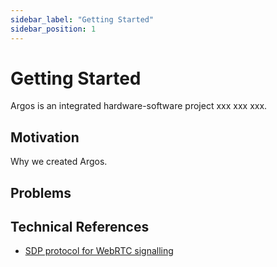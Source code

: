 ```yaml
---
sidebar_label: "Getting Started"
sidebar_position: 1
---
```


# Getting Started

Argos is an integrated hardware-software project xxx xxx xxx.

## Motivation

Why we created Argos.

## Problems

## Technical References

- [SDP protocol for WebRTC signalling](https://datatracker.ietf.org/doc/html/draft-nandakumar-rtcweb-sdp-08)
